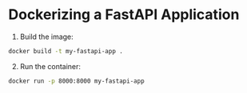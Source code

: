 # Dockerizing a FastAPI Application

1. Build the image:

```bash
docker build -t my-fastapi-app .
```

2. Run the container:

```bash
docker run -p 8000:8000 my-fastapi-app
```